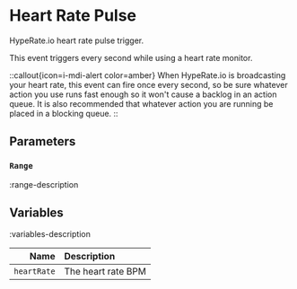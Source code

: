 # Heart Rate Pulse
HypeRate.io heart rate pulse trigger.

This event triggers every second while using a heart rate monitor.

::callout{icon=i-mdi-alert color=amber}
When HypeRate.io is broadcasting your heart rate, this event can fire once every second, so be sure whatever action you use runs fast enough so it won't cause a backlog in an action queue.  It is also recommended that whatever action you are running be placed in a blocking queue.
::

## Parameters
### `Range`
:range-description

## Variables
:variables-description

Name | Description
----:|:------------
`heartRate` | The heart rate BPM